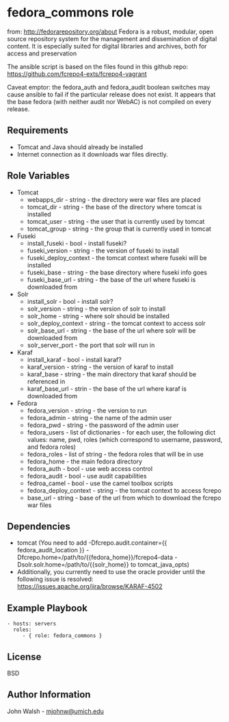 fedora_commons role
=========

from: http://fedorarepository.org/about 
Fedora is a robust, modular, open source repository system for the management and dissemination of digital content. It is especially suited for digital libraries and archives, both for access and preservation

The ansible script is based on the files found in this github repo: https://github.com/fcrepo4-exts/fcrepo4-vagrant

Caveat emptor: the fedora_auth and fedora_audit boolean switches may cause ansible to fail if the particular release does not exist.  It appears that the base fedora (with neither audit nor WebAC) is not compiled on every release.

Requirements
------------

- Tomcat and Java should already be installed
- Internet connection as it downloads war files directly.

Role Variables
--------------
* Tomcat
    - webapps_dir - string - the directory were war files are placed
    - tomcat_dir - string - the base of the directory where tomcat is installed
    - tomcat_user - string - the user that is currently used by tomcat
    - tomcat_group - string - the group that is currently used in tomcat
* Fuseki
    - install_fuseki - bool - install fuseki?
    - fuseki_version - string - the version of fuseki to install
    - fuseki_deploy_context - the tomcat context where fuseki will be installed
    - fuseki_base - string - the base directory where fuseki info goes
    - fuseki_base_url - string - the base of the url where fuseki is downloaded from
* Solr
    - install_solr - bool - install solr?
    - solr_version - string - the version of solr to install
    - solr_home - string - where solr should be installed
    - solr_deploy_context - string - the tomcat context to access solr
    - solr_base_url - string - the base of the url where solr will be downloaded from
    - solr_server_port - the port that solr will run in
* Karaf
    - install_karaf - bool - install karaf?
    - karaf_version - string - the version of karaf to install
    - karaf_base - string - the main directory that karaf should be referenced in
    - karaf_base_url - strin - the base of the url where karaf is downloaded from
* Fedora
    - fedora_version - string - the version to run
    - fedora_admin - string - the name of the admin user
    - fedora_pwd - string - the password of the admin user
    - fedora_users - list of dictionaries - for each user, the following dict values: name, pwd, roles (which correspond to username, password, and fedora roles)
    - fedora_roles - list of string - the fedora roles that will be in use
    - fedora_home - the main fedora directory
    - fedora_auth - bool - use web access control
    - fedora_audit - bool - use audit capabilities
    - fedroa_camel - bool - use the camel toolbox scripts 
    - fedora_deploy_context - string - the tomcat context to access fcrepo
    - base_url - string - base of the url from which to download the fcrepo war files

Dependencies
------------
 - tomcat (You need to add -Dfcrepo.audit.container={{ fedora_audit_location }} -Dfcrepo.home=/path/to/{{fedora_home}}/fcrepo4-data -Dsolr.solr.home=/path/to/{{solr_home}} to tomcat_java_opts) 
 - Additionally, you currently need to use the oracle provider until the following issue is resolved: https://issues.apache.org/jira/browse/KARAF-4502

Example Playbook
----------------

    - hosts: servers
      roles:
         - { role: fedora_commons }

License
-------

BSD

Author Information
------------------
John Walsh - mjohnw@umich.edu

